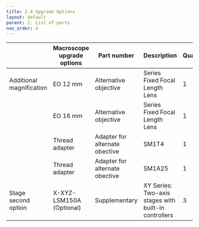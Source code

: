 ```yaml
---
title: 2.4 Upgrade Options
layout: default
parent: 2. List of parts
nav_order: 4
---
```



|                          | Macroscope upgrade options | Part number                    | Description                                          | Quantity | Price per unit | Vendor   | Link                                                                                                                                                               |
| ------------------------ | -------------------------- | ------------------------------ | ---------------------------------------------------- | -------- | -------------- | -------- | ------------------------------------------------------------------------------------------------------------------------------------------------------------------ |
| Additional magnification | EO 12 mm                   | Alternative objective          | Series Fixed Focal Length Lens                       | 1        | 225            | Edmund   | [https://www.edmundoptics.eu/12mm](https://www.edmundoptics.eu/p/12mm-uc-series-fixed-focal-length-lens/2969/)           |
|                          | EO 16 mm                   | Alternative objective          | Series Fixed Focal Length Lens                       | 1        | 326            | Edmund   | [https://www.edmundoptics.com/16mm](https://www.edmundoptics.com/p/16mm-c-series-fixed-focal-length-lens/16525/)         |
|                          | Thread adapter             | Adapter for alternate obective | SM1T4                                                | 1        | 26.42          | Thorlabs | [https://www.thorlabs.com/SM1T4](https://www.thorlabs.com/thorproduct.cfm?partnumber=SM1T4)                                             |
|                          | Thread adapter             | Adapter for alternate obective | SM1A25                                               | 1        | 20.03          | Thorlabs | [https://www.thorlabs.de/SM1A25](https://www.thorlabs.de/thorproduct.cfm?partnumber=SM1A25)                                             |
| Stage second option      | X-XYZ-LSM150A (Optional)   | Supplementary                  | XY Series: Two-axis stages with built-in controllers | 3        | 7808           | Zaber    | [https://www.zaber.com/X-XY-LSM150A](https://www.zaber.com/products/xy-xyz-gantry-systems/XY/specs?part=X-XY-LSM150A) |
